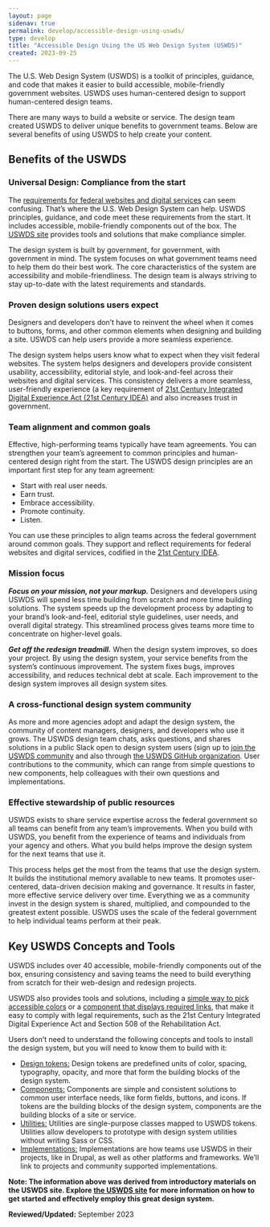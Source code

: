 ```yaml
---
layout: page
sidenav: true
permalink: develop/accessible-design-using-uswds/
type: develop
title: "Accessible Design Using the US Web Design System (USWDS)"
created: 2023-09-25
---
```


The U.S. Web Design System (USWDS) is a toolkit of principles, guidance, and code that makes it easier to build accessible, mobile-friendly government websites. USWDS uses human-centered design to support human-centered design teams.

There are many ways to build a website or service. The design team created USWDS to deliver unique benefits to government teams. Below are several benefits of using USWDS to help create your content.

## Benefits of the USWDS

### Universal Design: Compliance from the start
The [requirements for federal websites and digital services](https://digital.gov/resources/checklist-of-requirements-for-federal-digital-services/) can seem confusing. That’s where the U.S. Web Design System can help. USWDS principles, guidance, and code meet these requirements from the start. It includes accessible, mobile-friendly components out of the box. The [USWDS site](https://designsystem.digital.gov/) provides tools and solutions that make compliance simpler.

The design system is built by government, for government, with government in mind. The system focuses on what government teams need to help them do their best work. The core characteristics of the system are accessibility and mobile-friendliness. The design team is always striving to stay up-to-date with the latest requirements and standards.

### Proven design solutions users expect
Designers and developers don’t have to reinvent the wheel when it comes to buttons, forms, and other common elements when designing and building a site. USWDS can help users provide a more seamless experience.

The design system helps users know what to expect when they visit federal websites. The system helps designers and developers provide consistent usability, accessibility, editorial style, and look-and-feel across their websites and digital services. This consistency delivers a more seamless, user-friendly experience (a key requirement of [21st Century Integrated Digital Experience Act (21st Century IDEA)](https://digital.gov/resources/21st-century-integrated-digital-experience-act/) and also increases trust in government.

### Team alignment and common goals
Effective, high-performing teams typically have team agreements. You can strengthen your team’s agreement to common principles and human-centered design right from the start. The USWDS design principles are an important first step for any team agreement:

* Start with real user needs.
* Earn trust.
* Embrace accessibility.
* Promote continuity.
* Listen.

You can use these principles to align teams across the federal government around common goals. They support and reflect requirements for federal websites and digital services, codified in the [21st Century IDEA](https://digital.gov/resources/21st-century-integrated-digital-experience-act/).

### Mission focus
***Focus on your mission, not your markup.*** Designers and developers using USWDS will spend less time building from scratch and more time building solutions. The system speeds up the development process by adapting to your brand’s look-and-feel, editorial style guidelines, user needs, and overall digital strategy. This streamlined process gives teams more time to concentrate on higher-level goals.

***Get off the redesign treadmill.*** When the design system improves, so does your project. By using the design system, your service benefits from the system’s continuous improvement. The system fixes bugs, improves accessibility, and reduces technical debt at scale. Each improvement to the design system improves all design system sites.

### A cross-functional design system community
As more and more agencies adopt and adapt the design system, the community of content managers, designers, and developers who use it grows. The USWDS design team chats, asks questions, and shares solutions in a public Slack open to design system users (sign up to [join the USWDS community](https://designsystem.digital.gov/about/community/) and also through [the USWDS GitHub organization](https://github.com/uswds). User contributions to the community, which can range from simple questions to new components, help colleagues with their own questions and implementations.

### Effective stewardship of public resources
USWDS exists to share service expertise across the federal government so all teams can benefit from any team’s improvements. When you build with USWDS, you benefit from the experience of teams and individuals from your agency and others. What you build helps improve the design system for the next teams that use it.

This process helps get the most from the teams that use the design system. It builds the institutional memory available to new teams. It promotes user-centered, data-driven decision making and governance. It results in faster, more effective service delivery over time. Everything we as a community invest in the design system is shared, multiplied, and compounded to the greatest extent possible. USWDS uses the scale of the federal government to help individual teams perform at their peak.

## Key USWDS Concepts and Tools

USWDS includes over 40 accessible, mobile-friendly components out of the box, ensuring consistency and saving teams the need to build everything from scratch for their web-design and redesign projects.

USWDS also provides tools and solutions, including a [simple way to pick accessible colors](https://designsystem.digital.gov/design-tokens/color/overview/#color-and-accessibility) or a [component that displays required links](https://designsystem.digital.gov/components/identifier/), that make it easy to comply with legal requirements, such as the 21st Century Integrated Digital Experience Act and Section 508 of the Rehabilitation Act.

Users don’t need to understand the following concepts and tools to install the design system, but you will need to know them to build with it:

* [Design tokens:](https://designsystem.digital.gov/design-tokens/) Design tokens are predefined units of color, spacing, typography, opacity, and more that form the building blocks of the design system.
* [Components:](https://designsystem.digital.gov/components/overview/) Components are simple and consistent solutions to common user interface needs, like form fields, buttons, and icons. If tokens are the building blocks of the design system, components are the building blocks of a site or service.
* [Utilities:](https://designsystem.digital.gov/utilities/) Utilities are single-purpose classes mapped to USWDS tokens. Utilities allow developers to prototype with design system utilities without writing Sass or CSS.
* [Implementations:](https://designsystem.digital.gov/documentation/implementations/) Implementations are how teams use USWDS in their projects, like in Drupal, as well as other platforms and frameworks. We’ll link to projects and community supported implementations.

**Note: The information above was derived from introductory materials on the USWDS site. Explore [the USWDS site](https://designsystem.digital.gov/) for more information on how to get started and effectively employ this great design system.**

**Reviewed/Updated:** September 2023
